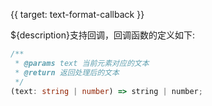 
{{ target: text-format-callback }}

<!-- TextFormat -->

${description}支持回调，回调函数的定义如下:

```ts
/**
 * @params text 当前元素对应的文本
 * @return 返回处理后的文本
 */
(text: string | number) => string | number;
```